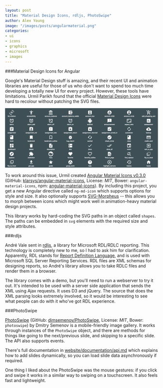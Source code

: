 ```yaml
---
layout: post
title: "Material Design Icons, rdljs, PhotoSwipe"
author: Alex Young
image: "/images/posts/angularmaterial.png"
categories:
- ui
- icons
- graphics
- microsoft
- images
---
```


###Material Design Icons for Angular

Google's Material Design stuff is amazing, and their recent UI and animation libraries are useful for those of us who don't want to spend too much time developing a totally new UI for every project.  However, these tools have limitations.  Urmil Parikh found that the official [Material Design Icons](https://github.com/google/material-design-icons) were hard to recolour without patching the SVG files.

![Material Design Icons](/images/posts/angularmaterial.png)

To work around this issue, Urmil created [Angular Material Icons v0.3.0](https://klarsys.github.io/angular-material-icons/) (GitHub: [klarsys/angular-material-icons](https://github.com/klarsys/angular-material-icons), License: _MIT_, Bower: `angular-material-icons`, npm: [angular-material-icons](https://www.npmjs.com/package/angular-material-icons)).  By including this project, you get a new Angular directive called `ng-md-icon` which supports options for style and size.  It also optionally supports [SVG-Morpheus](https://github.com/alexk111/SVG-Morpheus) -- this allows you to morph between icons which might work well in animation-heavy material design projects.

This library works by hard-coding the SVG paths in an object called `shapes`.  The paths can be embedded in `svg` elements with the required size and style attributes.

###rdljs

André Vale sent in [rdljs](https://github.com/andreventuravale/rdljs), a library for Microsoft RDL/RDLC reporting.  This technology is completely new to me, so I had to ask him for clarification.  Apparently, RDL stands for [Report Definition Language](http://en.wikipedia.org/wiki/Report_Definition_Language), and is used with Microsoft SQL Server Reporting Services.  RDL files are XML schemas for designing reports, so André's library allows you to take RDLC files and render them in a browser.

The library comes with a demo, but you'll need to run a webserver to try it out. It's intended to be used with a server side application that sends the XML using Ajax requests. It uses D3 and jQuery.  The source that does the XML parsing looks extremely involved, so it would be interesting to see what people can do with it who've got RDL experience.

###PhotoSwipe

[PhotoSwipe](http://photoswipe.com/) (GitHub: [dimsemenov/PhotoSwipe](https://github.com/dimsemenov/PhotoSwipe), License: _MIT_, Bower: `photoswipe`) by Dmitry Semenov is a mobile-friendly image gallery.  It works through instances of the `PhotoSwipe` object, and there are methods for things like going to the next/previous slide, and skipping to a specific slide.  The API also supports events.

There's full documentation in [website/documentation/api.md](https://github.com/dimsemenov/PhotoSwipe/blob/master/website/documentation/api.md) which explains how to add slides dynamically, so you can load slide data asynchronously if required.

One thing I liked about the PhotoSwipe was the mouse gestures: if you click and swipe it works in a similar way to swiping on a touchscreen.  It also feels fast and lightweight.
